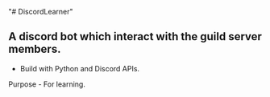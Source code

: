 "# DiscordLearner" 

## A discord bot which interact with the guild server members. 

- Build with Python and Discord APIs.

Purpose - For learning.